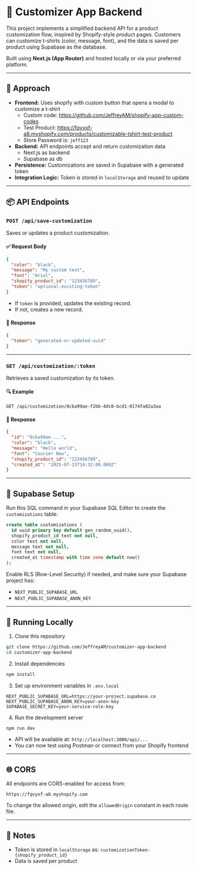 # 🧵 Customizer App Backend

This project implements a simplified backend API for a product customization flow, inspired by Shopify-style product pages. Customers can customize t-shirts (color, message, font), and the data is saved per product using Supabase as the database.

Built using **Next.js (App Router)** and hosted locally or via your preferred platform.

---

## 🧠 Approach

- **Frontend:** Uses shopify with custom button that opens a modal to customize a t-shirt
    - Custom code: https://github.com/JeffreyAM/shopify-app-custom-codes
    - Test Product: https://fqvyxf-a8.myshopify.com/products/customizable-tshirt-test-product
    - Store Password is: `jeff123`
- **Backend:** API endpoints accept and return customization data
    - Next.js as backend
    - Supabase as db
- **Persistence:** Customizations are saved in Supabase with a generated token
- **Integration Logic:** Token is stored in `localStorage` and reused to update

---

## 📦 API Endpoints

### `POST /api/save-customization`

Saves or updates a product customization.

#### ✅ Request Body

```json
{
  "color": "black",
  "message": "My custom text",
  "font": "Arial",
  "shopify_product_id": "123456789",
  "token": "optional-existing-token"
}
```

* If `token` is provided, updates the existing record.
* If not, creates a new record.

#### 🔁 Response

```json
{
  "token": "generated-or-updated-uuid"
}
```

---

### `GET /api/customization/:token`

Retrieves a saved customization by its token.

#### 🔍 Example

```
GET /api/customization/8cba99ae-f2bb-4dc0-bcd1-0174fa82a3aa
```

#### 🧾 Response

```json
{
  "id": "8cba99ae-...",
  "color": "black",
  "message": "Hello world",
  "font": "Courier New",
  "shopify_product_id": "123456789",
  "created_at": "2025-07-15T14:32:00.000Z"
}
```

---

## 🧱 Supabase Setup

Run this SQL command in your Supabase SQL Editor to create the `customizations` table:

```sql
create table customizations (
  id uuid primary key default gen_random_uuid(),
  shopify_product_id text not null,
  color text not null,
  message text not null,
  font text not null,
  created_at timestamp with time zone default now()
);
```

Enable RLS (Row-Level Security) if needed, and make sure your Supabase project has:

* `NEXT_PUBLIC_SUPABASE_URL`
* `NEXT_PUBLIC_SUPABASE_ANON_KEY`

---

## 🧪 Running Locally

1. Clone this repository

```bash
git clone https://github.com/JeffreyAM/customizer-app-backend
cd customizer-app-backend
```

2. Install dependencies

```bash
npm install
```

3. Set up environment variables in `.env.local`

```env
NEXT_PUBLIC_SUPABASE_URL=https://your-project.supabase.co
NEXT_PUBLIC_SUPABASE_ANON_KEY=your-anon-key
SUPABASE_SECRET_KEY=your-service-role-key
```

4. Run the development server

```bash
npm run dev
```

* API will be available at: `http://localhost:3000/api/...`
* You can now test using Postman or connect from your Shopify frontend

---

## 🌐 CORS

All endpoints are CORS-enabled for access from:

```
https://fqvyxf-a8.myshopify.com
```

To change the allowed origin, edit the `allowedOrigin` constant in each route file.

---

## 📝 Notes

* Token is stored in `localStorage` as:
  `customizationToken-{shopify_product_id}`
* Data is saved per product
